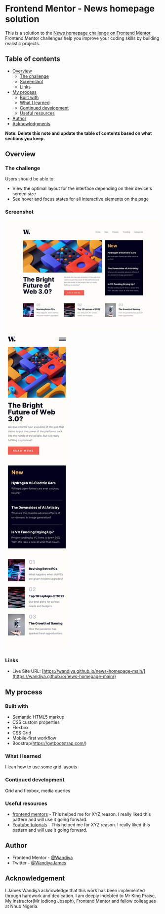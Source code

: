 # Frontend Mentor - News homepage solution

This is a solution to the [News homepage challenge on Frontend Mentor](https://www.frontendmentor.io/challenges/news-homepage-H6SWTa1MFl). Frontend Mentor challenges help you improve your coding skills by building realistic projects. 

## Table of contents

- [Overview](#overview)
  - [The challenge](#the-challenge)
  - [Screenshot](#screenshot)
  - [Links](#links)
- [My process](#my-process)
  - [Built with](#built-with)
  - [What I learned](#what-i-learned)
  - [Continued development](#continued-development)
  - [Useful resources](#useful-resources)
- [Author](#author)
- [Acknowledgments](#acknowledgments)

**Note: Delete this note and update the table of contents based on what sections you keep.**

## Overview

### The challenge

Users should be able to:

- View the optimal layout for the interface depending on their device's screen size
- See hover and focus states for all interactive elements on the page

### Screenshot

![](./screenshots/desktop-pattern.jpg)
![](./screenshots/mobile-pattern.jpg)


### Links

- Live Site URL: [https://wandiya.github.io/news-homepage-main/](https://wandiya.github.io/news-homepage-main/)

## My process

### Built with

- Semantic HTML5 markup
- CSS custom properties
- Flexbox
- CSS Grid
- Mobile-first workflow
- Boostrap(https://getbootstrap.com/)

### What I learned
I lean how  to use some grid layouts

 

### Continued development
Grid and flexbox,
media queries


### Useful resources

- [frontend mentors](https://www.example.com) - This helped me for XYZ reason. I really liked this pattern and will use it going forward.
- [Youtube tutorials](https://www.example.com) - This helped me for XYZ reason. I really liked this pattern and will use it going forward.

## Author

- Frontend Mentor - [@Wandiya](https://www.frontendmentor.io/home)
- Twitter - [@WandiyaJames](https://twitter.com/home)

## Acknowledgement
 I James Wandiya acknowledge that this work has been implemented through hardwork and dedication. I am deeply indebted to Mr King Praise, My  Instructor(Mr Iodiong Joseph), Frontend Mentor and fellow colleagues at Nhub Nigeria.
